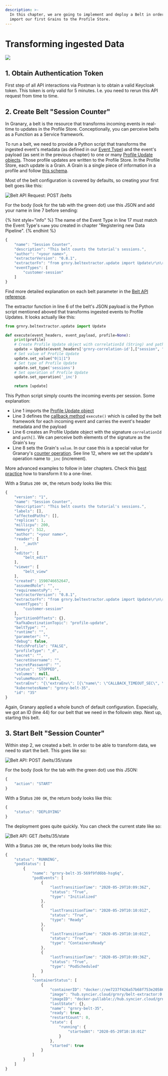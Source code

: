 ```yaml
---
description: >-
  In this chapter, we are going to implement and deploy a Belt in order to
  import our first Grains to the Profile Store.
---
```


# Transforming ingested Data

![](../../.gitbook/assets/grafik%20%2829%29.png)

## 1. Obtain Authentication Token

First step of all API interactions via Postman is to obtain a valid Keycloak token. This token is only valid for 5 minutes. I.e. you need to rerun this API request from time to time.

## 2. Create Belt "Session Counter"

In Granary, a belt is the resource that transforms incoming events in real-time to updates in the Profile Store. Conceptionally, you can perceive belts as a Function as a Service framework.

To run a belt, we need to provide a Python script that transforms the ingested event's metadata \(as defined in our [Event Type](registering-new-data.md#2-create-event-type-customer-session)\) and the event's payload \(as sent in the previous chapter\) to one or many [Profile Update objects](../../developer-reference/dataflow/belt-extractor.md#configuration). Those profile updates are written to the Profile Store. In the Profile Store, each update is a Grain. A Grain is a single piece of information in a profile and follow [this schema](../../developer-reference/dataflow/profile-store/#table-profilestore).

Most of the belt configuration is covered by defaults, so creating your first belt goes like this:

![Belt API Request: POST /belts](../../.gitbook/assets/image%20%2842%29.png)

For the body \(look for the tab with the green dot\) use this JSON and add your name in line 7 before sending:

{% hint style="info" %}
The name of the Event Type in line 17 must match the Event Type's `name` you created in chapter "Registering new Data Pipeline".
{% endhint %}

```javascript
{
    "name": "Session Counter",
    "description": "This belt counts the tutorial's sessions.",
    "author": "<your name>",
    "extractorVersion": "0.8.1",    
    "extractorFn": "from grnry.beltextractor.update import Update\r\n\r\ndef execute(event_headers, event_payload, profile=None):\r\n    print(profile)\r\n    # Create Profile Update object with correlationId (String) and path (Array<String>)\r\n    update = Update(event_headers['grnry-correlation-id'],[\"session\", \"counter\"])\r\n    # Set value of Profile Update\r\n    update.set_value(\"0|1|1\")\r\n    # Set type of Profile Update\r\n    update.set_type('sessions')\r\n    # Set operation of Profile Update\r\n    update.set_operation('_inc')\r\n    return [update]",
    "eventTypes": [
        "customer-session"
    ]
}
```

Find more detailed explanation on each belt parameter in the [Belt API reference](../../developer-reference/api-reference/belt-api.md#create-and-store-a-belt).

The extractor function in line 6 of the belt's JSON payload is the Python script mentioned aboved that transforms ingested events to Profile Updates. It looks actually like this:

```python
from grnry.beltextractor.update import Update

def execute(event_headers, event_payload, profile=None):
    print(profile)
    # Create Profile Update object with correlationId (String) and path (Array<String>)
    update = Update(event_headers['grnry-correlation-id'],["session", "counter"])
    # Set value of Profile Update
    update.set_value("0|1|1")
    # Set type of Profile Update
    update.set_type('sessions')
    # Set operation of Profile Update
    update.set_operation('_inc')

    return [update]
```

This Python script simply counts the incoming events per session. Some explanation:

* Line 1 imports the [Profile Update object](../../developer-reference/dataflow/belt-extractor.md#configuration) 
* Line 3 defines the [callback method](../../developer-reference/dataflow/belt-extractor.md#callback-signature) `execute()` which is called by the belt framework for each incoming event and carries the event's header metadata and the payload
* Line 6 creates an Profile Update object with the signature `correlationId` and `path[]`. We can perceive both elements of the signature as the Grain's `key`
* Line 8 sets the Grain's `value`. In our case this is a special value for Granary's [counter operation](../../developer-reference/dataflow/profile-store/#counter). See line 12, where we set the update's operation name to `_inc` \(increment\).

More advanced examples to follow in later chapters. Check this [best practice](../using-data-in-granary/best-practices/easing-development.md) how to transform it to a one-liner.

With a Status `200 OK`, the return body looks like this:

```javascript
{
    "version": "1",
    "name": "Session Counter",
    "description": "This belt counts the tutorial's sessions.",
    "labels": [],
    "affectedPaths": [],
    "replicas": 1,
    "millicpu": 200,
    "memory": 512,
    "author": "<your name>",
    "reader": [
        "_auth"
    ],
    "editor": [
        "belt_edit"
    ],
    "viewer": [
        "belt_view"
    ],
    "created": 1590746652647,
    "assumedRole": "",
    "requirementsPy": "",
    "extractorVersion": "0.8.1",
    "extractorFn": "from grnry.beltextractor.update import Update\r\n\r\ndef execute(event_headers, event_payload, profile=None):\r\n    print(profile)\r\n    # Create Profile Update object with correlationId (String) and path (Array<String>)\r\n    update = Update(event_headers['grnry-correlation-id'],[\"session\", \"counter\"])\r\n    # Set value of Profile Update\r\n    update.set_value(\"0|1|1\")\r\n    # Set type of Profile Update\r\n    update.set_type('sessions')\r\n    # Set operation of Profile Update\r\n    update.set_operation('_inc')\r\n    return [update]",
    "eventTypes": [
        "customer-session"
    ],
    "partitionOffsets": {},
    "kafkaDestinationTopic": "profile-update",
    "beltType": "",
    "runtime": "",
    "parameter": "",
    "debug": false,
    "fetchProfile": "FALSE",
    "profileType": "_d",
    "secret": "",
    "secretUsername": "",
    "secretPassword": "",
    "status": "STOPPED",
    "volumes": null,
    "volumeMounts": null,
    "extraEnv": "{\"extraEnv\": [{\"name\": \"CALLBACK_TIMEOUT_SEC\", \"value\": \"300\"}, {\"name\": \"CALLBACK_LONGRUNNING_SEC\", \"value\": \"180\"}]}",
    "kubernetesName": "grnry-belt-35",
    "id": "35"
}
```

Again, Granary applied a whole bunch of default configuration. Especially, we got an ID \(line 44\) for our belt that we need in the followin step. Next up, starting this belt.

## 3. Start Belt "Session Counter"

Within step 2, we created a belt. In order to be able to transform data, we need to start the belt. This goes like so:

![Belt API: POST /belts/35/state](../../.gitbook/assets/image%20%2840%29.png)

For the body \(look for the tab with the green dot\) use this JSON:

```javascript
{
    "action": "START"
}
```

With a Status `200 OK`, the return body looks like this:

```javascript
{
    "status": "DEPLOYING"
}
```

The deployment goes quite quickly. You can check the current state like so:

![Belt API: GET /belts/35/state](../../.gitbook/assets/image%20%2841%29.png)

With a Status `200 OK`, the return body looks like this:

```javascript
{
    "status": "RUNNING",
    "podStatus": [
        {
            "name": "grnry-belt-35-569f9fd6bb-hsg6q",
            "podEvents": [
                {
                    "lastTransitionTime": "2020-05-29T10:09:36Z",
                    "status": "True",
                    "type": "Initialized"
                },
                {
                    "lastTransitionTime": "2020-05-29T10:10:01Z",
                    "status": "True",
                    "type": "Ready"
                },
                {
                    "lastTransitionTime": "2020-05-29T10:10:01Z",
                    "status": "True",
                    "type": "ContainersReady"
                },
                {
                    "lastTransitionTime": "2020-05-29T10:09:36Z",
                    "status": "True",
                    "type": "PodScheduled"
                }
            ],
            "containerStatus": [
                {
                    "containerID": "docker://ee7237f426a57b68f753e205868ad9b3ff72d69d304d1c86b2e72f00ee7e091f",
                    "image": "hub.syncier.cloud/grnry/belt-extractor:0.8.1",
                    "imageID": "docker-pullable://hub.syncier.cloud/grnry/belt-extractor@sha256:8fd67bf65b27a2028bb2371d6e5abc7ed52db42d2ada49fbd4f3ef568256de3b",
                    "lastState": {},
                    "name": "grnry-belt-35",
                    "ready": true,
                    "restartCount": 0,
                    "state": {
                        "running": {
                            "startedAt": "2020-05-29T10:10:01Z"
                        }
                    },
                    "started": true
                }
            ]
        }
    ]
}
```

